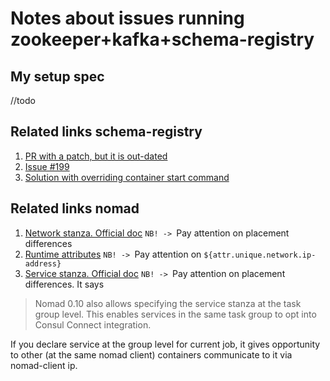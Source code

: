 # Notes about issues running zookeeper+kafka+schema-registry
## My setup spec
//todo
## Related links schema-registry
1. [PR with a patch, but it is out-dated](https://github.com/confluentinc/schema-registry/pull/236) 
2. [Issue #199](https://github.com/confluentinc/schema-registry/issues/199)
3. [Solution with overriding container start command](https://github.com/confluentinc/schema-registry/issues/1126#issuecomment-537282929)

## Related links nomad
1. [Network stanza. Official doc](https://nomadproject.io/docs/job-specification/network/)
`NB! -> `Pay attention on placement differences
2. [Runtime attributes](https://nomadproject.io/docs/runtime/interpolation/)
`NB! -> `Pay attention on `${attr.unique.network.ip-address}`
3. [Service stanza. Official doc](https://nomadproject.io/docs/job-specification/service/#service-stanza)
`NB! -> `Pay attention on placement differences. It says
> Nomad 0.10 also allows specifying the service stanza at the task group level. This enables services in the same task group to opt into Consul Connect integration.

If you declare service at the group level for current job, it gives opportunity to other (at the same nomad client) containers communicate to 
it via nomad-client ip.
